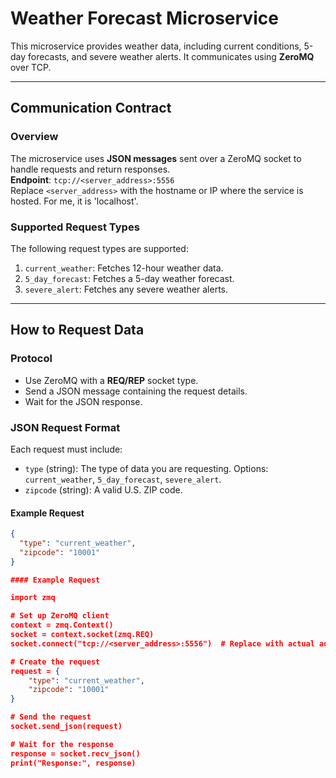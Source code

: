# Weather Forecast Microservice

This microservice provides weather data, including current conditions, 5-day forecasts, and severe weather alerts. It communicates using **ZeroMQ** over TCP.  

---

## Communication Contract

### Overview
The microservice uses **JSON messages** sent over a ZeroMQ socket to handle requests and return responses.  
**Endpoint**: `tcp://<server_address>:5556`  
Replace `<server_address>` with the hostname or IP where the service is hosted. For me, it is 'localhost'.

### Supported Request Types
The following request types are supported:
1. `current_weather`: Fetches 12-hour weather data.
2. `5_day_forecast`: Fetches a 5-day weather forecast.
3. `severe_alert`: Fetches any severe weather alerts.

---

## How to Request Data

### Protocol
- Use ZeroMQ with a **REQ/REP** socket type.
- Send a JSON message containing the request details.
- Wait for the JSON response.

### JSON Request Format
Each request must include:
- `type` (string): The type of data you are requesting. Options: `current_weather`, `5_day_forecast`, `severe_alert`.
- `zipcode` (string): A valid U.S. ZIP code.

#### Example Request
```json
{
  "type": "current_weather",
  "zipcode": "10001"
}

#### Example Request

import zmq

# Set up ZeroMQ client
context = zmq.Context()
socket = context.socket(zmq.REQ)
socket.connect("tcp://<server_address>:5556")  # Replace with actual address

# Create the request
request = {
    "type": "current_weather",
    "zipcode": "10001"
}

# Send the request
socket.send_json(request)

# Wait for the response
response = socket.recv_json()
print("Response:", response)

